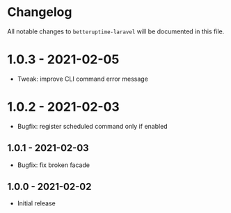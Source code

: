 # Changelog

All notable changes to `betteruptime-laravel` will be documented in this file.

# 1.0.3 - 2021-02-05

- Tweak: improve CLI command error message

# 1.0.2 - 2021-02-03

- Bugfix: register scheduled command only if enabled

## 1.0.1 - 2021-02-03

- Bugfix: fix broken facade

## 1.0.0 - 2021-02-02

- Initial release
